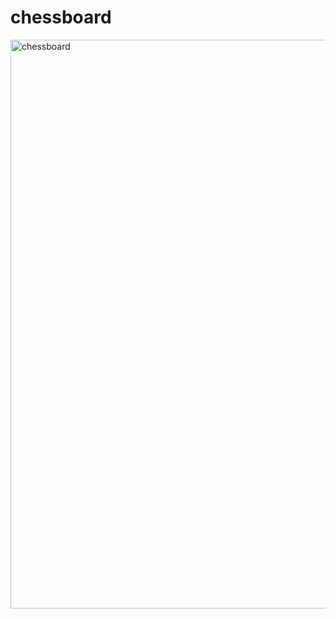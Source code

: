 # chessboard

<img width="910" alt="chessboard" src="https://user-images.githubusercontent.com/82475131/135319193-cc514847-1f60-4e5a-9631-37d0cdcfbe12.png">

